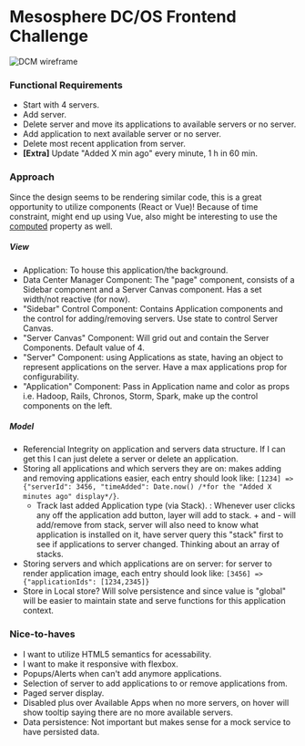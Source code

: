 # Mesosphere DC/OS Frontend Challenge

![DCM wireframe](https://mesosphere.com/wp-content/uploads/2015/04/datacenter-manager.png)

### Functional Requirements
- Start with 4 servers.
- Add server.
- Delete server and move its applications to available servers or no server.
- Add application to next available server or no server.
- Delete most recent application from server.
- **[Extra]** Update "Added X min ago" every minute, 1 h in 60 min.

### Approach
Since the design seems to be rendering similar code, this is a great opportunity to utilize components (React or Vue)! Because of time constraint, might end up using Vue, also might be interesting to use the [computed](https://vuejs.org/v2/guide/computed.html) property as well.

##### View
- Application: To house this application/the background.
- Data Center Manager Component: The "page" component, consists of a Sidebar component and a Server Canvas component. Has a set width/not reactive (for now).
- "Sidebar" Control Component: Contains Application components and the control for adding/removing servers. Use state to control Server Canvas.
- "Server Canvas" Component: Will grid out and contain the Server Components. Default value of 4.
- "Server" Component: using Applications as state, having an object to represent applications on the server. Have a max applications prop for configurability.
- "Application" Component: Pass in Application name and color as props i.e. Hadoop, Rails, Chronos, Storm, Spark, make up the control components on the left.

##### Model
- Referencial Integrity on application and servers data structure. If I can get this I can just delete a server or delete an application.
- Storing all applications and which servers they are on: makes adding and removing applications easier, each entry should look like: `[1234] => {"serverId": 3456, "timeAdded": Date.now() /*for the "Added X minutes ago" display*/}`.
  - Track last added Application type (via Stack). : Whenever user clicks any off the application add button, layer will add to stack. + and - will add/remove from stack, server will also need to know what application is installed on it, have server query this "stack" first to see if applications to server changed. Thinking about an array of stacks.
- Storing servers and which applications are on server: for server to render application image, each entry should look like: `[3456] => {"applicationIds": [1234,2345]}`
- Store in Local store? Will solve persistence and since value is "global" will be easier to maintain state and serve functions for this application context.

### Nice-to-haves
- I want to utilize HTML5 semantics for acessability.
- I want to make it responsive with flexbox.
- Popups/Alerts when can't add anymore applications.
- Selection of server to add applications to or remove applications from.
- Paged server display.
- Disabled plus over Available Apps when no more servers, on hover will show tooltip saying there are no more available servers.
- Data persistence: Not important but makes sense for a mock service to have persisted data.
